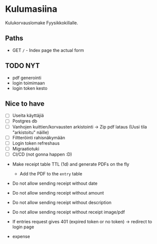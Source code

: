# Kulumasiina

Kulukorvauslomake Fyysikkokillalle.

## Paths

- GET `/` - Index page the actual form


## TODO NYT
- pdf generointi
- login toimimaan
- login token kesto

## Nice to have
- [ ] Useita käyttäjiä
- [ ] Postgres db
- [ ] Vanhojen kuittien/korvausten arkistointi -> Zip pdf lataus (Uusi tila "arkistoitu" näille)
- [ ] Filtteröinti rahisnäkymään
- [ ] Login token refreshaus
- [ ] Migraatiotuki
- [ ] CI/CD (not gonna happen :D)
- Make receipt table TTL (1d) and generate PDFs on the fly
  - Add the PDF to the `entry` table

- Do not allow sending receipt without date
- Do not allow sending receipt without amount
- Do not allow sending receipt without description
- Do not allow sending receipt without receipt image/pdf

- If entries request gives 401 (expired token or no token) -> redirect to login page


- expense